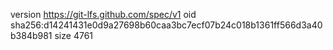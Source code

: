 version https://git-lfs.github.com/spec/v1
oid sha256:d14241431e0d9a27698b60caa3bc7ecf07b24c018b1361ff566d3a40b384b981
size 4761

